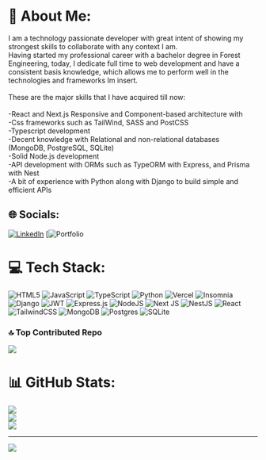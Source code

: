 # 💫 About Me:
I am a technology passionate developer with great intent of showing my strongest skills to collaborate with any context I am. <br>Having started my professional career with a bachelor degree in Forest Engineering, today, I dedicate full time to web development and have a consistent basis knowledge, which allows me to perform well in the technologies and frameworks Im insert.<br><br>These are the major skills that I have acquired till now:<br><br>-React and Next.js Responsive and Component-based architecture with <br>-Css frameworks such as TailWind, SASS and PostCSS<br>-Typescript development<br>-Decent knowledge with Relational and non-relational databases (MongoDB, PostgreSQL, SQLite)<br>-Solid Node.js development<br>-API development with ORMs such as TypeORM with Express, and Prisma with Nest<br>-A bit of experience with Python along with Django to build simple and efficient APIs<br>


## 🌐 Socials:
[![LinkedIn](https://img.shields.io/badge/LinkedIn-%230077B5.svg?logo=linkedin&logoColor=white)](https://linkedin.com/in/https://www.linkedin.com/in/jonathanmir/) 
[![Portfolio](https://portfolio-jonathanmir.vercel.app) 

# 💻 Tech Stack:
![HTML5](https://img.shields.io/badge/html5-%23E34F26.svg?style=for-the-badge&logo=html5&logoColor=white) ![JavaScript](https://img.shields.io/badge/javascript-%23323330.svg?style=for-the-badge&logo=javascript&logoColor=%23F7DF1E) ![TypeScript](https://img.shields.io/badge/typescript-%23007ACC.svg?style=for-the-badge&logo=typescript&logoColor=white) ![Python](https://img.shields.io/badge/python-3670A0?style=for-the-badge&logo=python&logoColor=ffdd54) ![Vercel](https://img.shields.io/badge/vercel-%23000000.svg?style=for-the-badge&logo=vercel&logoColor=white) ![Insomnia](https://img.shields.io/badge/Insomnia-black?style=for-the-badge&logo=insomnia&logoColor=5849BE) ![Django](https://img.shields.io/badge/django-%23092E20.svg?style=for-the-badge&logo=django&logoColor=white) ![JWT](https://img.shields.io/badge/JWT-black?style=for-the-badge&logo=JSON%20web%20tokens) ![Express.js](https://img.shields.io/badge/express.js-%23404d59.svg?style=for-the-badge&logo=express&logoColor=%2361DAFB) ![NodeJS](https://img.shields.io/badge/node.js-6DA55F?style=for-the-badge&logo=node.js&logoColor=white) ![Next JS](https://img.shields.io/badge/Next-black?style=for-the-badge&logo=next.js&logoColor=white) ![NestJS](https://img.shields.io/badge/nestjs-%23E0234E.svg?style=for-the-badge&logo=nestjs&logoColor=white) ![React](https://img.shields.io/badge/react-%2320232a.svg?style=for-the-badge&logo=react&logoColor=%2361DAFB) ![TailwindCSS](https://img.shields.io/badge/tailwindcss-%2338B2AC.svg?style=for-the-badge&logo=tailwind-css&logoColor=white) ![MongoDB](https://img.shields.io/badge/MongoDB-%234ea94b.svg?style=for-the-badge&logo=mongodb&logoColor=white) ![Postgres](https://img.shields.io/badge/postgres-%23316192.svg?style=for-the-badge&logo=postgresql&logoColor=white) ![SQLite](https://img.shields.io/badge/sqlite-%2307405e.svg?style=for-the-badge&logo=sqlite&logoColor=white)
 

### 🔝 Top Contributed Repo
![](https://github-contributor-stats.vercel.app/api?username=jonathanmir&limit=5&theme=dark&combine_all_yearly_contributions=true)

# 📊 GitHub Stats:
![](https://github-readme-stats.vercel.app/api?username=jonathanmir&theme=dark&hide_border=false&include_all_commits=false&count_private=false)<br/>
![](https://github-readme-streak-stats.herokuapp.com/?user=jonathanmir&theme=dark&hide_border=false)<br/>
![](https://github-readme-stats.vercel.app/api/top-langs/?username=jonathanmir&theme=dark&hide_border=false&include_all_commits=false&count_private=false&layout=compact)


---
[![](https://visitcount.itsvg.in/api?id=jonathanmir&icon=0&color=0)](https://visitcount.itsvg.in)

<!-- Proudly created with GPRM ( https://gprm.itsvg.in ) -->
